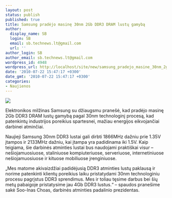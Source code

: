 ```yaml
---
layout: post
status: publish
published: true
title: Samsung pradėjo masinę 30nm 2Gb DDR3 DRAM lustų gamybą
author:
  display_name: SB
  login: SB
  email: sb.technews.lt@gmail.com
  url: ''
author_login: SB
author_email: sb.technews.lt@gmail.com
wordpress_id: 4948
wordpress_url: http://localhost/site/new/samsung_pradejo_masine_30nm_2gb_ddr3_dram_lustu_gamyba/
date: '2010-07-22 15:47:17 +0300'
date_gmt: '2010-07-22 15:47:17 +0300'
categories:
- Naujienos
---
```

<div class="imgright"><img src="http://www.part.lt/img/afead35d1e7ee226ad17e1cb9c1cf66a34.jpg"  /></div>
<p>Elektronikos milžinas Samsung su džiaugsmu pranešė, kad pradėjo masinę 2Gb DDR3 DRAM lustų gamybą pagal 30nm technologinį procesą, kad patenkintų industrijos poreikius spartesnei, mažiau energijos eikvojančiai darbinei atminčiai.</p>
<p>Naujieji Samsung 30nm DDR3 lustai gali dirbti 1866MHz dažniu prie 1.35V įtampos ir 2133MHz dažniu, kai įtampa yra padidinama iki 1.5V. Kaip teigiama, šie darbinės atminties lustai bus naudojami praktiškai visur – nešiojamuosiuose, staliniuose kompiuteriuose, serveriuose, internetiniuose nešiojamuosiuose ir kituose mobiliuose įrenginiuose.</p>
<p>„Mes matome akivaizdžiai padidėjusią DDR3 atminties lustų paklausą ir norime patenkinti klientų poreikius laiku pristatydami 30nm technologiniu procesu pagrįstus DDR3 sprendimus. Mes ir toliau tęsime darbus bei šių metų pabaigoje pristatysime jau 4Gb DDR3 lustus.“ – spaudos pranešime sakė Soo-Inas Choas, darbinės atminties padalinio prezidentas.<br /></p>
